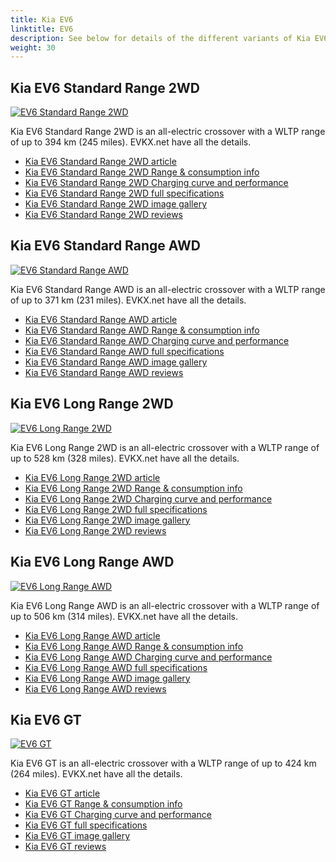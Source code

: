 ```yaml
---
title: Kia EV6
linktitle: EV6
description: See below for details of the different variants of Kia EV6
weight: 30
---
```

## Kia EV6 Standard Range 2WD

[![EV6 Standard Range 2WD](https://media.evkx.net/multimedia/models/kia/ev6/ev6_standard_range_2wd/main_1_st.jpg)](/models/kia/ev6/ev6_standard_range_2wd/)

Kia EV6 Standard Range 2WD is an all-electric crossover with a WLTP range of up to 394 km (245 miles). EVKX.net have all the details. 

- [Kia EV6 Standard Range 2WD article](/models/kia/ev6/ev6_standard_range_2wd/)
- [Kia EV6 Standard Range 2WD Range & consumption info](/models/kia/ev6/ev6_standard_range_2wd//rangeandconsumption)
- [Kia EV6 Standard Range 2WD Charging curve and performance](/models/kia/ev6/ev6_standard_range_2wd//chargingcurve)
- [Kia EV6 Standard Range 2WD full specifications](/models/kia/ev6/ev6_standard_range_2wd//specifications)
- [Kia EV6 Standard Range 2WD image gallery](/models/kia/ev6/ev6_standard_range_2wd//gallery)
- [Kia EV6 Standard Range 2WD reviews](/models/kia/ev6/ev6_standard_range_2wd//reviews)

## Kia EV6 Standard Range AWD

[![EV6 Standard Range AWD](https://media.evkx.net/multimedia/models/kia/ev6/ev6_standard_range_awd/main_1_st.jpg)](/models/kia/ev6/ev6_standard_range_awd/)

Kia EV6 Standard Range AWD is an all-electric crossover with a WLTP range of up to 371 km (231 miles). EVKX.net have all the details. 

- [Kia EV6 Standard Range AWD article](/models/kia/ev6/ev6_standard_range_awd/)
- [Kia EV6 Standard Range AWD Range & consumption info](/models/kia/ev6/ev6_standard_range_awd//rangeandconsumption)
- [Kia EV6 Standard Range AWD Charging curve and performance](/models/kia/ev6/ev6_standard_range_awd//chargingcurve)
- [Kia EV6 Standard Range AWD full specifications](/models/kia/ev6/ev6_standard_range_awd//specifications)
- [Kia EV6 Standard Range AWD image gallery](/models/kia/ev6/ev6_standard_range_awd//gallery)
- [Kia EV6 Standard Range AWD reviews](/models/kia/ev6/ev6_standard_range_awd//reviews)

## Kia EV6 Long Range 2WD

[![EV6 Long Range 2WD](https://media.evkx.net/multimedia/models/kia/ev6/ev6_long_range_2wd/main_1_st.jpg)](/models/kia/ev6/ev6_long_range_2wd/)

Kia EV6 Long Range 2WD is an all-electric crossover with a WLTP range of up to 528 km (328 miles). EVKX.net have all the details. 

- [Kia EV6 Long Range 2WD article](/models/kia/ev6/ev6_long_range_2wd/)
- [Kia EV6 Long Range 2WD Range & consumption info](/models/kia/ev6/ev6_long_range_2wd//rangeandconsumption)
- [Kia EV6 Long Range 2WD Charging curve and performance](/models/kia/ev6/ev6_long_range_2wd//chargingcurve)
- [Kia EV6 Long Range 2WD full specifications](/models/kia/ev6/ev6_long_range_2wd//specifications)
- [Kia EV6 Long Range 2WD image gallery](/models/kia/ev6/ev6_long_range_2wd//gallery)
- [Kia EV6 Long Range 2WD reviews](/models/kia/ev6/ev6_long_range_2wd//reviews)

## Kia EV6 Long Range AWD

[![EV6 Long Range AWD](https://media.evkx.net/multimedia/models/kia/ev6/ev6_long_range_awd/main_1_st.jpg)](/models/kia/ev6/ev6_long_range_awd/)

Kia EV6 Long Range AWD is an all-electric crossover with a WLTP range of up to 506 km (314 miles). EVKX.net have all the details. 

- [Kia EV6 Long Range AWD article](/models/kia/ev6/ev6_long_range_awd/)
- [Kia EV6 Long Range AWD Range & consumption info](/models/kia/ev6/ev6_long_range_awd//rangeandconsumption)
- [Kia EV6 Long Range AWD Charging curve and performance](/models/kia/ev6/ev6_long_range_awd//chargingcurve)
- [Kia EV6 Long Range AWD full specifications](/models/kia/ev6/ev6_long_range_awd//specifications)
- [Kia EV6 Long Range AWD image gallery](/models/kia/ev6/ev6_long_range_awd//gallery)
- [Kia EV6 Long Range AWD reviews](/models/kia/ev6/ev6_long_range_awd//reviews)

## Kia EV6 GT

[![EV6 GT](https://media.evkx.net/multimedia/models/kia/ev6/ev6_gt/main_1_st.jpg)](/models/kia/ev6/ev6_gt/)

Kia EV6 GT is an all-electric crossover with a WLTP range of up to 424 km (264 miles). EVKX.net have all the details. 

- [Kia EV6 GT article](/models/kia/ev6/ev6_gt/)
- [Kia EV6 GT Range & consumption info](/models/kia/ev6/ev6_gt//rangeandconsumption)
- [Kia EV6 GT Charging curve and performance](/models/kia/ev6/ev6_gt//chargingcurve)
- [Kia EV6 GT full specifications](/models/kia/ev6/ev6_gt//specifications)
- [Kia EV6 GT image gallery](/models/kia/ev6/ev6_gt//gallery)
- [Kia EV6 GT reviews](/models/kia/ev6/ev6_gt//reviews)

